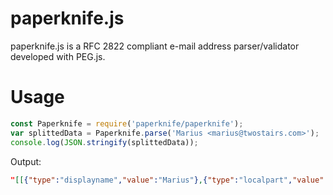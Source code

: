 paperknife.js
=============

paperknife.js is a RFC 2822 compliant e-mail address parser/validator developed with PEG.js.

Usage
=====

```javascript
const Paperknife = require('paperknife/paperknife');
var splittedData = Paperknife.parse('Marius <marius@twostairs.com>');
console.log(JSON.stringify(splittedData));
```

Output:

```json
"[[{"type":"displayname","value":"Marius"},{"type":"localpart","value":"marius"},{"type":"domain","value":"twostairs.com"},{}]]"
```
